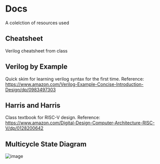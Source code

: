 # Docs

A colelction of resources used 


## Cheatsheet 
Verilog cheatsheet from class

## Verilog by Example
Quick skim for learning verilog syntax for the first time. Reference: https://www.amazon.com/Verilog-Example-Concise-Introduction-Design/dp/0983497303

## Harris and Harris 
Class textbook for RISC-V design. Reference: https://www.amazon.com/Digital-Design-Computer-Architecture-RISC-V/dp/0128200642

## Multicycle State Diagram
![image](https://github.com/daniel-sudz/comparch/assets/52898838/0323062c-2cea-4d92-9d3d-02d37a3a0208)
